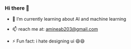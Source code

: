 ### Hi there 👋

- 🌱 I’m currently learning about AI and machine learning 

- 📫 reach me at: amineab203@gmail.com

- ⚡ Fun fact: i hate designing ui 😄😄
<!--
**kensamaa/kensamaa** is a ✨ _special_ ✨ repository because its `README.md` (this file) appears on your GitHub profile.

Here are some ideas to get you started:

- 🔭 I’m currently working on ...
- 🌱 I’m currently learning ...
- 👯 I’m looking to collaborate on ...
- 🤔 I’m looking for help with ...
- 💬 Ask me about ...
- 📫 How to reach me: ...
- 😄 Pronouns: ...
- ⚡ Fun fact: ...
-->
